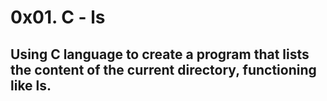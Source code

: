# 0x01. C - ls
## Using C language to create a program that lists the content of the current directory, functioning like ls.
